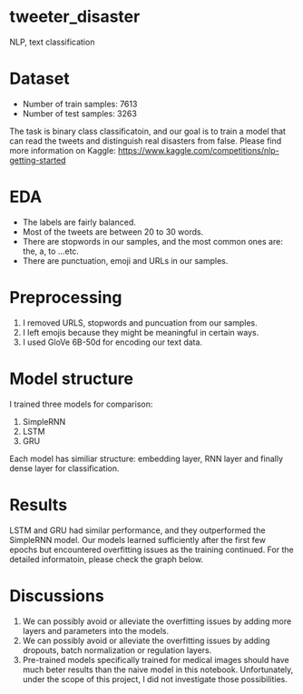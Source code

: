 # tweeter_disaster
NLP, text classification

# Dataset
*   Number of train samples: 7613
*   Number of test samples: 3263

The task is binary class classificatoin, and our goal is to train a model that can read the tweets and distinguish real disasters from false.
Please find more information on Kaggle: https://www.kaggle.com/competitions/nlp-getting-started

# EDA
*   The labels are fairly balanced.
*   Most of the tweets are between 20 to 30 words.
*   There are stopwords in our samples, and the most common ones are: the, a, to ...etc.
*   There are punctuation, emoji and URLs in our samples.

# Preprocessing
1.   I removed URLS, stopwords and puncuation from our samples.
2.   I left emojis because they might be meaningful in certain ways.
3.   I used GloVe 6B-50d for encoding our text data. 

# Model structure
I trained three models for comparison:
1. SimpleRNN
2. LSTM
3. GRU

Each model has similiar structure: embedding layer, RNN layer and finally dense layer for classification.


# Results
LSTM and GRU had similar performance, and they outperformed the SimpleRNN model.
Our models learned sufficiently after the first few epochs but encountered overfitting issues as the training continued. For the detailed informatoin, please check the graph below.

# Discussions
1. We can possibly avoid or alleviate the overfitting issues by adding more layers and parameters into the models.
2. We can possibly avoid or alleviate the overfitting issues by adding dropouts, batch normalization or regulation layers.
3. Pre-trained models specifically trained for medical images should have much beter results than the naive model in this notebook. Unfortunately, under the
scope of this project, I did not investigate those possibilities.

